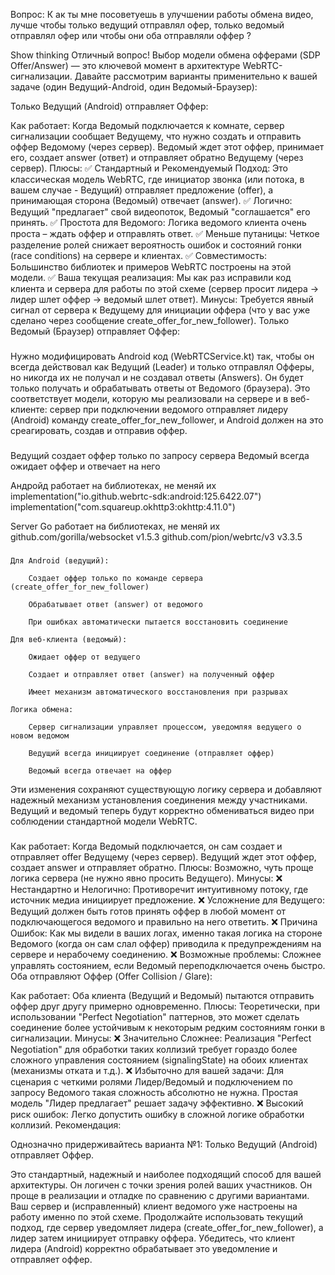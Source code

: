 Вопрос: 
К ак ты мне посоветуешь в улучшении работы обмена видео, лучше чтобы только ведущий отправлял офер, только ведомый отправлял офер или чтобы они оба отправляли оффер ?

Show thinking
Отличный вопрос! Выбор модели обмена офферами (SDP Offer/Answer) — это ключевой момент в архитектуре WebRTC-сигнализации. Давайте рассмотрим варианты применительно к вашей задаче (один Ведущий-Android, один Ведомый-Браузер):

Только Ведущий (Android) отправляет Оффер:

Как работает: Когда Ведомый подключается к комнате, сервер сигнализации сообщает Ведущему, что нужно создать и отправить оффер Ведомому (через сервер). Ведомый ждет этот оффер, принимает его, создает answer (ответ) и отправляет обратно Ведущему (через сервер).
Плюсы:
✅ Стандартный и Рекомендуемый Подход: Это классическая модель WebRTC, где инициатор звонка (или потока, в вашем случае - Ведущий) отправляет предложение (offer), а принимающая сторона (Ведомый) отвечает (answer).
✅ Логично: Ведущий "предлагает" свой видеопоток, Ведомый "соглашается" его принять.
✅ Простота для Ведомого: Логика ведомого клиента очень проста – ждать оффер и отправлять ответ.
✅ Меньше путаницы: Четкое разделение ролей снижает вероятность ошибок и состояний гонки (race conditions) на сервере и клиентах.
✅ Совместимость: Большинство библиотек и примеров WebRTC построены на этой модели.
✅ Ваша текущая реализация: Мы как раз исправили код клиента и сервера для работы по этой схеме (сервер просит лидера -> лидер шлет оффер -> ведомый шлет ответ).
Минусы:
Требуется явный сигнал от сервера к Ведущему для инициации оффера (что у вас уже сделано через сообщение create_offer_for_new_follower).
Только Ведомый (Браузер) отправляет Оффер:

###
Нужно модифицировать Android код (WebRTCService.kt) так, чтобы он всегда действовал как Ведущий (Leader) и только отправлял Офферы, но никогда их не получал и не создавал ответы (Answers). Он будет только получать и обрабатывать ответы от Ведомого (браузера).
Это соответствует модели, которую мы реализовали на сервере и в веб-клиенте: сервер при подключении ведомого отправляет лидеру (Android) команду create_offer_for_new_follower, и Android должен на это среагировать, создав и отправив оффер.
###

Ведущий создает оффер только по запросу сервера
Ведомый всегда ожидает оффер и отвечает на него


Андройд работает на библиотеках, не меняй их
implementation("io.github.webrtc-sdk:android:125.6422.07")
implementation("com.squareup.okhttp3:okhttp:4.11.0")

Server Go работает на библиотеках, не меняй их
github.com/gorilla/websocket v1.5.3
github.com/pion/webrtc/v3 v3.3.5


###
    Для Android (ведущий):

        Создает оффер только по команде сервера (create_offer_for_new_follower)

        Обрабатывает ответ (answer) от ведомого

        При ошибках автоматически пытается восстановить соединение

    Для веб-клиента (ведомый):

        Ожидает оффер от ведущего

        Создает и отправляет ответ (answer) на полученный оффер

        Имеет механизм автоматического восстановления при разрывах

    Логика обмена:

        Сервер сигнализации управляет процессом, уведомляя ведущего о новом ведомом

        Ведущий всегда инициирует соединение (отправляет оффер)

        Ведомый всегда отвечает на оффер

Эти изменения сохраняют существующую логику сервера и добавляют надежный механизм установления соединения между участниками. Ведущий и ведомый теперь будут корректно обмениваться видео при соблюдении стандартной модели WebRTC.


###


Как работает: Когда Ведомый подключается, он сам создает и отправляет offer Ведущему (через сервер). Ведущий ждет этот оффер, создает answer и отправляет обратно.
Плюсы:
Возможно, чуть проще логика сервера (не нужно явно просить Ведущего).
Минусы:
❌ Нестандартно и Нелогично: Противоречит интуитивному потоку, где источник медиа инициирует предложение.
❌ Усложнение для Ведущего: Ведущий должен быть готов принять оффер в любой момент от подключающегося ведомого и правильно на него ответить.
❌ Причина Ошибок: Как мы видели в ваших логах, именно такая логика на стороне Ведомого (когда он сам слал оффер) приводила к предупреждениям на сервере и нерабочему соединению.
❌ Возможные проблемы: Сложнее управлять состоянием, если Ведомый переподключается очень быстро.
Оба отправляют Оффер (Offer Collision / Glare):

Как работает: Оба клиента (Ведущий и Ведомый) пытаются отправить оффер друг другу примерно одновременно.
Плюсы:
Теоретически, при использовании "Perfect Negotiation" паттернов, это может сделать соединение более устойчивым к некоторым редким состояниям гонки в сигнализации.
Минусы:
❌ Значительно Сложнее: Реализация "Perfect Negotiation" для обработки таких коллизий требует гораздо более сложного управления состоянием (signalingState) на обоих клиентах (механизмы отката и т.д.).
❌ Избыточно для вашей задачи: Для сценария с четкими ролями Лидер/Ведомый и подключением по запросу Ведомого такая сложность абсолютно не нужна. Простая модель "Лидер предлагает" решает задачу эффективно.
❌ Высокий риск ошибок: Легко допустить ошибку в сложной логике обработки коллизий.
Рекомендация:

Однозначно придерживайтесь варианта №1: Только Ведущий (Android) отправляет Оффер.

Это стандартный, надежный и наиболее подходящий способ для вашей архитектуры.
Он логичен с точки зрения ролей ваших участников.
Он проще в реализации и отладке по сравнению с другими вариантами.
Ваш сервер и (исправленный) клиент ведомого уже настроены на работу именно по этой схеме.
Продолжайте использовать текущий подход, где сервер уведомляет лидера (create_offer_for_new_follower), а лидер затем инициирует отправку оффера. Убедитесь, что клиент лидера (Android) корректно обрабатывает это уведомление и отправляет оффер.